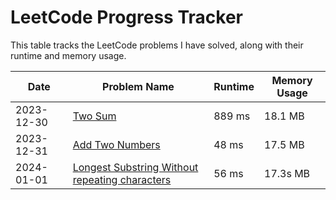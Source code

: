 # LeetCode Progress Tracker

This table tracks the LeetCode problems I have solved, along with their runtime and memory usage.


| Date       | Problem Name                                        | Runtime | Memory Usage |
|------------|-----------------------------------------------------|---------|--------------|
| 2023-12-30 | [Two Sum](https://github.com/ArpitBansal2004/leetcode/blob/main/20231230_TwoSum.py)                                         |  889 ms |    18.1 MB   |
| 2023-12-31 | [Add Two Numbers](https://github.com/ArpitBansal2004/leetcode/blob/main/20231231_AddTwoNumbers.py)                                 |  48 ms  |    17.5 MB   |
| 2024-01-01 | [Longest Substring Without repeating characters](https://github.com/ArpitBansal2004/leetcode/blob/main/20240101_LongestSubstringWithoutRepeatingCharacters.py)                                 |  56 ms  |    17.3s MB   |
